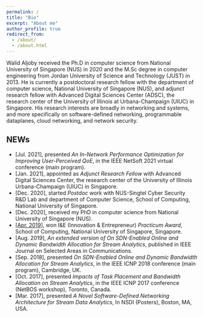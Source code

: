 ```yaml
---
permalink: /
title: "Bio"
excerpt: "About me"
author_profile: true
redirect_from: 
  - /about/
  - /about.html
---
```


Walid Aljoby received the Ph.D in computer science from National University of Singapore (NUS) in 2020 and the M.Sc degree in computer engineering from Jordan University of Science and Technology (JUST) in 2013. He is currently a postdoctoral research fellow with the department of computer science, National University of Singapore (NUS), and adjunct research fellow with Advanced Digital Sciences Center (ADSC), the research center of the University of Illinois at Urbana-Champaign (UIUC) in Singapore. His research interests are broadly in networking and systems, and more specifically on software-defined networking, programmable dataplanes, cloud networking, and network security.




NEWs
-------------------
<ul>
<li>
[Jul. 2021], presented <i>An In-Network Performance Optimization for Improving User-Perceived QoE</i>, in the IEEE NetSoft 2021 virtual conference (main program).
</li>
<li>
[Jan. 2021], appointed as <i> Adjunct Research Fellow </i>with Advanced Digital Sciences Center, the research center of the University of Illinois Urbana-Champaign (UIUC) in Singapore.
</li>
<li>
[Dec. 2020], started <i>Postdoc</i> work with NUS-Singtel Cyber Security R&D Lab and department of Computer Science, School of Computing, National University of Singapore.
</li>
<li>
[Dec. 2020], received my PhD in computer science from National University of Singapore (NUS).
</li>
<li>
<a href="https://www.comp.nus.edu.sg/entrepreneurship/awards/iepsocwinners">[Apr. 2019]</a>, won I&E (Innovation & Entrepreneur) <i>Practicum Award</i>, School of Computing, National University of Singapore,
Singapore.
</li>
<li>
[Aug. 2019], <i>An extended version of On SDN-Enabled Online and Dynamic
Bandwidth Allocation for Stream Analytics</i>, published in IEEE Journal on Selected Areas in Communications.
</li>
<li>
[Sep. 2018], presented <i>On SDN-Enabled Online and Dynamic
Bandwidth Allocation for Stream Analytics</i>, in the IEEE ICNP 2018 conference (main program), Cambridge, UK.
</li>
<li>
[Oct. 2017], presented <i>Impacts of Task Placement and Bandwidth Allocation
on Stream Analytics</i>, in the IEEE ICNP 2017 conference (NetBOS workshop), Toronto,
Canada.
</li>
<li>
[Mar. 2017], presented <i>A Novel Software-Defined Networking Architecture for Stream
Data Analytics</i>, In NSDI (Posters), Boston, MA, USA.
</li>
</ul>

